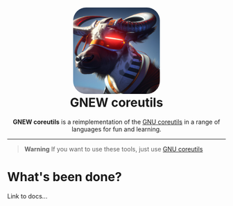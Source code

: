 <div align="center">
    <img src="docs/assets/gnew.png" alt="gnew" style="width: 200px; border-radius: 15%; margin-top: 25px">
    <h1 style="margin-top: 0">GNEW coreutils</h1>
</div>

<div align="center">
    <strong>GNEW coreutils</strong> is a reimplementation of the 
    <a href="https://www.gnu.org/software/coreutils">GNU coreutils</a>
    in a range of languages for fun and learning.
</div>

-----------------

> **Warning**
> If you want to use these tools, just use <a href="https://www.gnu.org/software/coreutils">GNU coreutils</a>


# What's been done?

Link to docs...